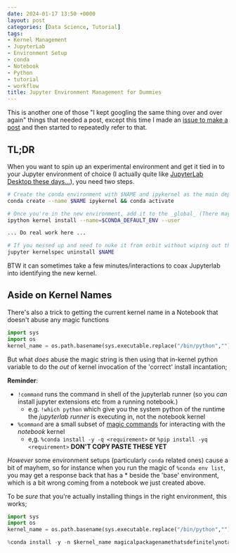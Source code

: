 ```yaml
---
date: 2024-01-17 13:50 +0000
layout: post
categories: [Data Science, Tutorial]
tags:
- Kernel Management
- JupyterLab
- Environment Setup
- conda
- Notebook
- Python
- tutorial
- workflow
title: Jupyter Environment Management for Dummies
---
```


This is another one of those "I kept googling the same thing over and over again" things that needed a post, except this time I made an [issue to make a post](https://github.com/andrewbolster/andrewbolster.github.io/issues/8) and then started to repeatedly refer to that.

## TL;DR

When you want to spin up an experimental environment and get it tied in to your Jupyter environment of choice (I actually quite like [JupyterLab Desktop these days...](https://github.com/jupyterlab/jupyterlab-desktop)), you need two steps.

```bash
# Create the conda environment with $NAME and ipykernel as the main dependency
conda create --name $NAME ipykernel && conda activate

# Once you're in the new environment, add it to the _global_ (There may be a better `kernelspec` way to do this but I haven't done it yet.)
ipython kernel install --name=$CONDA_DEFAULT_ENV --user

... Do real work here ...

# If you messed up and need to nuke it from orbit without wiping out the rest of your env;
jupyter kernelspec uninstall $NAME
```

BTW it can sometimes take a few minutes/interactions to coax Jupyterlab into identifying the new kernel.

## Aside on Kernel Names

There's also a trick to getting the current kernel name in a Notebook that doesn't abuse any magic functions

```py
import sys
import os
kernel_name = os.path.basename(sys.executable.replace("/bin/python",""))
```

But what _does_ abuse the magic string is then using that in-kernel python variable to do the _out_ of kernel invocation of the 'correct' install incantation;

**Reminder**:
* `!command` runs the command in shell of the jupyterlab runner (so you _can_ install jupyter extensions etc from a running notebook.)
  * e.g. `!which python` which give you the system python of the runtime the _jupyterlab runner_ is executing in, not the notebook kernel
* `%command` are a small subset of [magic commands](https://ipython.readthedocs.io/en/stable/interactive/magics.html) for interacting with the _notebook_ kernel
  * e,g. `%conda install -y -q <requirement>` or `%pip install -yq <requirement>` **DON'T COPY PASTE THESE YET**

_However_ some environment setups (particularly `conda` related ones) cause a bit of mayhem, so for instance when you run the magic of `%conda env list`, you may get a response back that has a * beside the 'base' environment, which is a bit wrong coming from a notebook we just created above.

To be _sure_ that you're actually installing things in the right environment, this works;

```py
import sys
import os
kernel_name = os.path.basename(sys.executable.replace("/bin/python",""))
```

```py
%conda install -y -n $kernel_name magicalpackagenamethatsdefinitelynotahallucination
```
